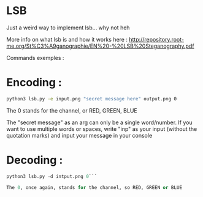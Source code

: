 # LSB
Just a weird way to implement lsb... why not heh


More info on what lsb is and how it works here : http://repository.root-me.org/St%C3%A9ganographie/EN%20-%20LSB%20Steganography.pdf


Commands exemples : 

# Encoding : 

```bash
python3 lsb.py -e input.png "secret message here" output.png 0
```

The 0 stands for the channel, or RED, GREEN, BLUE 

The "secret message" as an arg can only be a single word/number. If you want to use multiple words or spaces, write "inp" as your input (without the quotation marks) and input your message in your console

# Decoding : 

```py
python3 lsb.py -d intput.png 0```

The 0, once again, stands for the channel, so RED, GREEN or BLUE 
